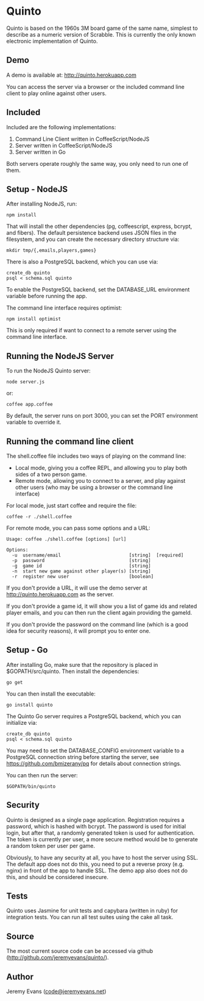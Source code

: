 # Quinto

Quinto is based on the 1960s 3M board game of the same name, simplest to
describe as a numeric version of Scrabble.  This is currently the only
known electronic implementation of Quinto.

## Demo

A demo is available at: http://quinto.herokuapp.com

You can access the server via a browser or the included command line
client to play online against other users.

## Included

Included are the following implementations:

1) Command Line Client written in CoffeeScript/NodeJS
2) Server written in CoffeeScript/NodeJS
3) Server written in Go

Both servers operate roughly the same way, you only need to run one of
them.

## Setup - NodeJS

After installing NodeJS, run:

    npm install

That will install the other dependencies (pg, coffeescript, express,
bcrypt, and fibers).  The default persistence backend uses JSON files
in the filesystem, and you can create the necessary directory
structure via:

    mkdir tmp/{,emails,players,games}

There is also a PostgreSQL backend, which you can use via:

    create_db quinto
    psql < schema.sql quinto

To enable the PostgreSQL backend, set the DATABASE_URL environment
variable before running the app.

The command line interface requires optimist:

    npm install optimist

This is only required if want to connect to a remote server using
the command line interface.

## Running the NodeJS Server

To run the NodeJS Quinto server:

    node server.js

or:

    coffee app.coffee

By default, the server runs on port 3000, you can set the PORT
environment variable to override it.

## Running the command line client

The shell.coffee file includes two ways of playing on the command
line:

* Local mode, giving you a coffee REPL, and allowing you to play
  both sides of a two person game.
* Remote mode, allowing you to connect to a server, and play against
  other users (who may be using a browser or the command line
  interface)

For local mode, just start coffee and require the file:

    coffee -r ./shell.coffee

For remote mode, you can pass some options and a URL:

    Usage: coffee ./shell.coffee [options] [url]
    
    Options:
      -u  username/email                         [string]  [required]
      -p  password                               [string]
      -g  game id                                [string]
      -n  start new game against other player(s) [string]
      -r  register new user                      [boolean]

If you don't provide a URL, it will use the demo server at
http://quinto.herokuapp.com as the server.

If you don't provide a game id, it will show you a list
of game ids and related player emails, and you can then run the
client again providing the gameId.

If you don't provide the password on the command line (which is
a good idea for security reasons), it will prompt you to enter one.

## Setup - Go

After installing Go, make sure that the repository is placed in
$GOPATH/src/quinto.  Then install the dependencies:

    go get

You can then install the executable:

    go install quinto

The Quinto Go server requires a PostgreSQL backend, which you can initialize
via:

    create_db quinto
    psql < schema.sql quinto

You may need to set the DATABASE_CONFIG environment variable to a PostgreSQL
connection string before starting the server, see
https://github.com/bmizerany/pq for details about connection strings.

You can then run the server:

    $GOPATH/bin/quinto

## Security

Quinto is designed as a single page application.  Registration
requires a password, which is hashed with bcrypt.  The password is
used for initial login, but after that, a randomly generated token is
used for authentication.  The token is currently per user, a more
secure method would be to generate a random token per user per game.

Obviously, to have any security at all, you have to host the server
using SSL.  The default app does not do this, you need to put a
reverse proxy (e.g. nginx) in front of the app to handle SSL.  The
demo app also does not do this, and should be considered insecure.

## Tests

Quinto uses Jasmine for unit tests and capybara (written in ruby) for
integration tests.  You can run all test suites using the cake all
task.

## Source

The most current source code can be accessed via github
(http://github.com/jeremyevans/quinto/).

## Author

Jeremy Evans (code@jeremyevans.net)
